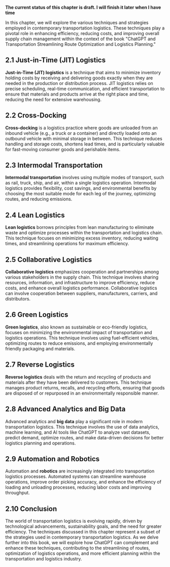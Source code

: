 **The current status of this chapter is draft. I will finish it later when I have time**

In this chapter, we will explore the various techniques and strategies employed in contemporary transportation logistics. These techniques play a pivotal role in enhancing efficiency, reducing costs, and improving overall supply chain management within the context of the book "ChatGPT and Transportation Streamlining Route Optimization and Logistics Planning."

2.1 Just-in-Time (JIT) Logistics
--------------------------------

**Just-in-Time (JIT) logistics** is a technique that aims to minimize inventory holding costs by receiving and delivering goods exactly when they are needed in the production or distribution process. JIT logistics relies on precise scheduling, real-time communication, and efficient transportation to ensure that materials and products arrive at the right place and time, reducing the need for extensive warehousing.

2.2 Cross-Docking
-----------------

**Cross-docking** is a logistics practice where goods are unloaded from an inbound vehicle (e.g., a truck or a container) and directly loaded onto an outbound vehicle with minimal storage in between. This technique reduces handling and storage costs, shortens lead times, and is particularly valuable for fast-moving consumer goods and perishable items.

2.3 Intermodal Transportation
-----------------------------

**Intermodal transportation** involves using multiple modes of transport, such as rail, truck, ship, and air, within a single logistics operation. Intermodal logistics provides flexibility, cost savings, and environmental benefits by choosing the most suitable mode for each leg of the journey, optimizing routes, and reducing emissions.

2.4 Lean Logistics
------------------

**Lean logistics** borrows principles from lean manufacturing to eliminate waste and optimize processes within the transportation and logistics chain. This technique focuses on minimizing excess inventory, reducing waiting times, and streamlining operations for maximum efficiency.

2.5 Collaborative Logistics
---------------------------

**Collaborative logistics** emphasizes cooperation and partnerships among various stakeholders in the supply chain. This technique involves sharing resources, information, and infrastructure to improve efficiency, reduce costs, and enhance overall logistics performance. Collaborative logistics can involve cooperation between suppliers, manufacturers, carriers, and distributors.

2.6 Green Logistics
-------------------

**Green logistics**, also known as sustainable or eco-friendly logistics, focuses on minimizing the environmental impact of transportation and logistics operations. This technique involves using fuel-efficient vehicles, optimizing routes to reduce emissions, and employing environmentally friendly packaging and materials.

2.7 Reverse Logistics
---------------------

**Reverse logistics** deals with the return and recycling of products and materials after they have been delivered to customers. This technique manages product returns, recalls, and recycling efforts, ensuring that goods are disposed of or repurposed in an environmentally responsible manner.

2.8 Advanced Analytics and Big Data
-----------------------------------

Advanced analytics and **big data** play a significant role in modern transportation logistics. This technique involves the use of data analytics, machine learning, and AI tools like ChatGPT to analyze vast datasets, predict demand, optimize routes, and make data-driven decisions for better logistics planning and operations.

2.9 Automation and Robotics
---------------------------

Automation and **robotics** are increasingly integrated into transportation logistics processes. Automated systems can streamline warehouse operations, improve order picking accuracy, and enhance the efficiency of loading and unloading processes, reducing labor costs and improving throughput.

2.10 Conclusion
---------------

The world of transportation logistics is evolving rapidly, driven by technological advancements, sustainability goals, and the need for greater efficiency. The techniques discussed in this chapter represent a subset of the strategies used in contemporary transportation logistics. As we delve further into this book, we will explore how ChatGPT can complement and enhance these techniques, contributing to the streamlining of routes, optimization of logistics operations, and more efficient planning within the transportation and logistics industry.
